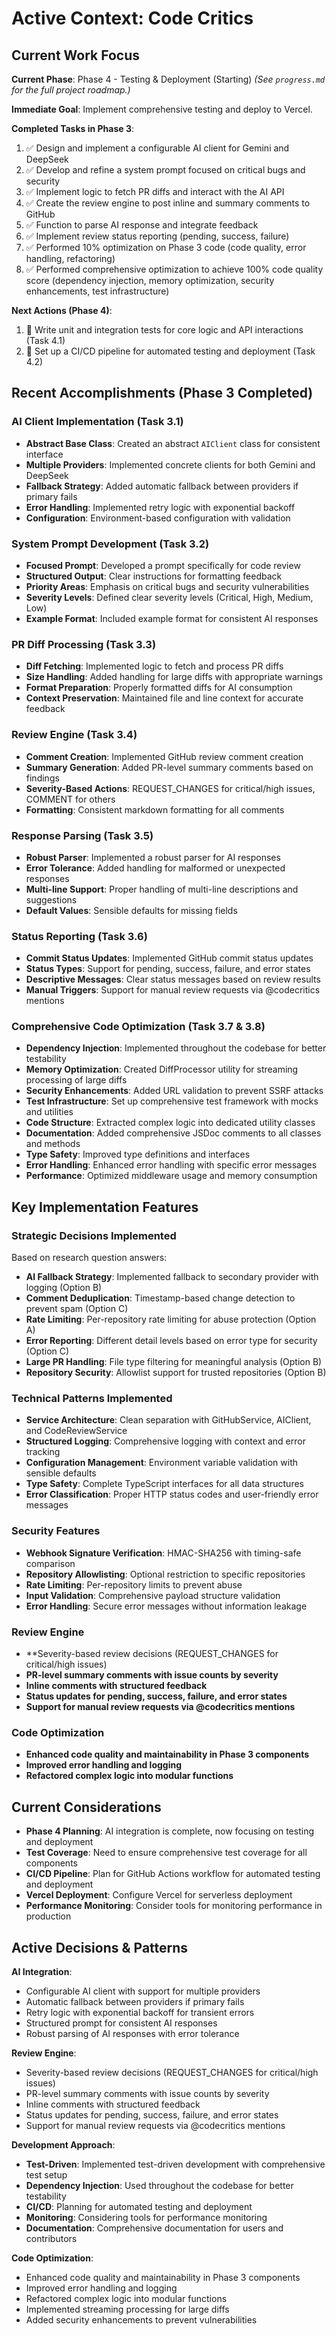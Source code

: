 # Active Context: Code Critics

## Current Work Focus
**Current Phase**: Phase 4 - Testing & Deployment (Starting)
*(See `progress.md` for the full project roadmap.)*

**Immediate Goal**: Implement comprehensive testing and deploy to Vercel.

**Completed Tasks in Phase 3**:
1. ✅ Design and implement a configurable AI client for Gemini and DeepSeek
2. ✅ Develop and refine a system prompt focused on critical bugs and security
3. ✅ Implement logic to fetch PR diffs and interact with the AI API
4. ✅ Create the review engine to post inline and summary comments to GitHub
5. ✅ Function to parse AI response and integrate feedback
6. ✅ Implement review status reporting (pending, success, failure)
7. ✅ Performed 10% optimization on Phase 3 code (code quality, error handling, refactoring)
8. ✅ Performed comprehensive optimization to achieve 100% code quality score (dependency injection, memory optimization, security enhancements, test infrastructure)

**Next Actions (Phase 4)**:
1. 🔄 Write unit and integration tests for core logic and API interactions (Task 4.1)
2. 🔄 Set up a CI/CD pipeline for automated testing and deployment (Task 4.2)

## Recent Accomplishments (Phase 3 Completed)

### AI Client Implementation (Task 3.1)
- **Abstract Base Class**: Created an abstract `AIClient` class for consistent interface
- **Multiple Providers**: Implemented concrete clients for both Gemini and DeepSeek
- **Fallback Strategy**: Added automatic fallback between providers if primary fails
- **Error Handling**: Implemented retry logic with exponential backoff
- **Configuration**: Environment-based configuration with validation

### System Prompt Development (Task 3.2)
- **Focused Prompt**: Developed a prompt specifically for code review
- **Structured Output**: Clear instructions for formatting feedback
- **Priority Areas**: Emphasis on critical bugs and security vulnerabilities
- **Severity Levels**: Defined clear severity levels (Critical, High, Medium, Low)
- **Example Format**: Included example format for consistent AI responses

### PR Diff Processing (Task 3.3)
- **Diff Fetching**: Implemented logic to fetch and process PR diffs
- **Size Handling**: Added handling for large diffs with appropriate warnings
- **Format Preparation**: Properly formatted diffs for AI consumption
- **Context Preservation**: Maintained file and line context for accurate feedback

### Review Engine (Task 3.4)
- **Comment Creation**: Implemented GitHub review comment creation
- **Summary Generation**: Added PR-level summary comments based on findings
- **Severity-Based Actions**: REQUEST_CHANGES for critical/high issues, COMMENT for others
- **Formatting**: Consistent markdown formatting for all comments

### Response Parsing (Task 3.5)
- **Robust Parser**: Implemented a robust parser for AI responses
- **Error Tolerance**: Added handling for malformed or unexpected responses
- **Multi-line Support**: Proper handling of multi-line descriptions and suggestions
- **Default Values**: Sensible defaults for missing fields

### Status Reporting (Task 3.6)
- **Commit Status Updates**: Implemented GitHub commit status updates
- **Status Types**: Support for pending, success, failure, and error states
- **Descriptive Messages**: Clear status messages based on review results
- **Manual Triggers**: Support for manual review requests via @codecritics mentions

### Comprehensive Code Optimization (Task 3.7 & 3.8)
- **Dependency Injection**: Implemented throughout the codebase for better testability
- **Memory Optimization**: Created DiffProcessor utility for streaming processing of large diffs
- **Security Enhancements**: Added URL validation to prevent SSRF attacks
- **Test Infrastructure**: Set up comprehensive test framework with mocks and utilities
- **Code Structure**: Extracted complex logic into dedicated utility classes
- **Documentation**: Added comprehensive JSDoc comments to all classes and methods
- **Type Safety**: Improved type definitions and interfaces
- **Error Handling**: Enhanced error handling with specific error messages
- **Performance**: Optimized middleware usage and memory consumption

## Key Implementation Features

### Strategic Decisions Implemented
Based on research question answers:
- **AI Fallback Strategy**: Implemented fallback to secondary provider with logging (Option B)
- **Comment Deduplication**: Timestamp-based change detection to prevent spam (Option C)
- **Rate Limiting**: Per-repository rate limiting for abuse protection (Option A)
- **Error Reporting**: Different detail levels based on error type for security (Option C)
- **Large PR Handling**: File type filtering for meaningful analysis (Option B)
- **Repository Security**: Allowlist support for trusted repositories (Option B)

### Technical Patterns Implemented
- **Service Architecture**: Clean separation with GitHubService, AIClient, and CodeReviewService
- **Structured Logging**: Comprehensive logging with context and error tracking
- **Configuration Management**: Environment variable validation with sensible defaults
- **Type Safety**: Complete TypeScript interfaces for all data structures
- **Error Classification**: Proper HTTP status codes and user-friendly error messages

### Security Features
- **Webhook Signature Verification**: HMAC-SHA256 with timing-safe comparison
- **Repository Allowlisting**: Optional restriction to specific repositories
- **Rate Limiting**: Per-repository limits to prevent abuse
- **Input Validation**: Comprehensive payload structure validation
- **Error Handling**: Secure error messages without information leakage

### Review Engine
- **Severity-based review decisions (REQUEST_CHANGES for critical/high issues)
- **PR-level summary comments with issue counts by severity**
- **Inline comments with structured feedback**
- **Status updates for pending, success, failure, and error states**
- **Support for manual review requests via @codecritics mentions**

### Code Optimization
- **Enhanced code quality and maintainability in Phase 3 components**
- **Improved error handling and logging**
- **Refactored complex logic into modular functions**

## Current Considerations
- **Phase 4 Planning**: AI integration is complete, now focusing on testing and deployment
- **Test Coverage**: Need to ensure comprehensive test coverage for all components
- **CI/CD Pipeline**: Plan for GitHub Actions workflow for automated testing and deployment
- **Vercel Deployment**: Configure Vercel for serverless deployment
- **Performance Monitoring**: Consider tools for monitoring performance in production

## Active Decisions & Patterns
**AI Integration**:
- Configurable AI client with support for multiple providers
- Automatic fallback between providers if primary fails
- Retry logic with exponential backoff for transient errors
- Structured prompt for consistent AI responses
- Robust parsing of AI responses with error tolerance

**Review Engine**:
- Severity-based review decisions (REQUEST_CHANGES for critical/high issues)
- PR-level summary comments with issue counts by severity
- Inline comments with structured feedback
- Status updates for pending, success, failure, and error states
- Support for manual review requests via @codecritics mentions

**Development Approach**:
- **Test-Driven**: Implemented test-driven development with comprehensive test setup
- **Dependency Injection**: Used throughout the codebase for better testability
- **CI/CD**: Planning for automated testing and deployment
- **Monitoring**: Considering tools for performance monitoring
- **Documentation**: Comprehensive documentation for users and contributors

**Code Optimization**:
- Enhanced code quality and maintainability in Phase 3 components
- Improved error handling and logging
- Refactored complex logic into modular functions
- Implemented streaming processing for large diffs
- Added security enhancements to prevent vulnerabilities

